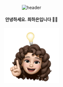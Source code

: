<div align="center">

<!-- ![header](https://capsule-render.vercel.app/api?type=rect&color=FFE162&height=250&section=header&text=Haeun%20Choi&fontSize=90&fontColor=FFFFFF) -->
![header](https://capsule-render.vercel.app/api?type=rect&color=gradient&height=150&section=header&text=Haeun%20Choi&fontSize=80&fontColor=FFFFFF&animation=fadeIn)

#### 안녕하세요. 최하은입니다 🙌🏻 

<!-- [![Top Langs](https://github-readme-stats.vercel.app/api/top-langs/?username=anuraghazra)](https://github.com/cuihaen/github-readme-stats) -->

<img src="/image/main.png" width="180">
  
</div>
